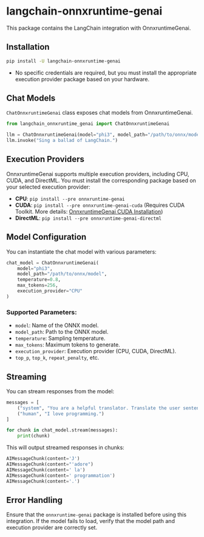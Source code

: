 # langchain-onnxruntime-genai

This package contains the LangChain integration with OnnxruntimeGenai.

## Installation

```bash
pip install -U langchain-onnxruntime-genai
```

* No specific credentials are required, but you must install the appropriate execution provider package based on your hardware.

## Chat Models

`ChatOnnxruntimeGenai` class exposes chat models from OnnxruntimeGenai.

```python
from langchain_onnxruntime_genai import ChatOnnxruntimeGenai

llm = ChatOnnxruntimeGenai(model="phi3", model_path="/path/to/onnx/model")
llm.invoke("Sing a ballad of LangChain.")
```

## Execution Providers

OnnxruntimeGenai supports multiple execution providers, including CPU, CUDA, and DirectML. You must install the corresponding package based on your selected execution provider:

* **CPU**: `pip install --pre onnxruntime-genai`
* **CUDA**: `pip install --pre onnxruntime-genai-cuda` (Requires CUDA Toolkit. More details: [OnnxruntimeGenai CUDA Installation](https://onnxruntime.ai/docs/genai/howto/install.html#cuda))
* **DirectML**: `pip install --pre onnxruntime-genai-directml`

## Model Configuration

You can instantiate the chat model with various parameters:

```python
chat_model = ChatOnnxruntimeGenai(
    model="phi3",
    model_path="/path/to/onnx/model",
    temperature=0.8,
    max_tokens=256,
    execution_provider="CPU"
)
```

### Supported Parameters:

* `model`: Name of the ONNX model.
* `model_path`: Path to the ONNX model.
* `temperature`: Sampling temperature.
* `max_tokens`: Maximum tokens to generate.
* `execution_provider`: Execution provider (CPU, CUDA, DirectML).
* `top_p`, `top_k`, `repeat_penalty`, etc.

## Streaming

You can stream responses from the model:

```python
messages = [
    ("system", "You are a helpful translator. Translate the user sentence to French."),
    ("human", "I love programming.")
]

for chunk in chat_model.stream(messages):
    print(chunk)
```

This will output streamed responses in chunks:

```python
AIMessageChunk(content='J')
AIMessageChunk(content="'adore")
AIMessageChunk(content=' la')
AIMessageChunk(content=' programmation')
AIMessageChunk(content='.')
```

## Error Handling

Ensure that the `onnxruntime-genai` package is installed before using this integration. If the model fails to load, verify that the model path and execution provider are correctly set.